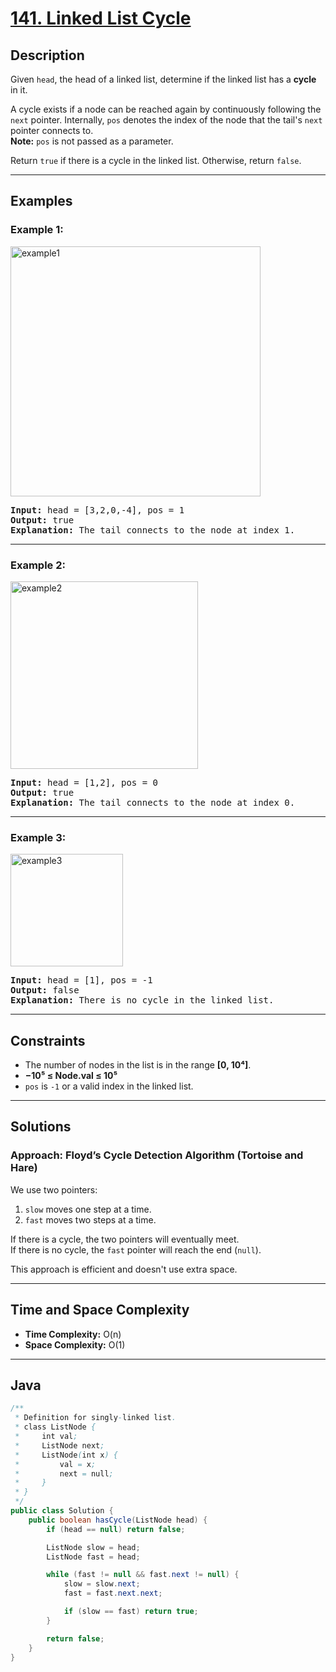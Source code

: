 # [141. Linked List Cycle](https://leetcode.com/problems/linked-list-cycle)

## Description

<!-- description:start -->

Given `head`, the head of a linked list, determine if the linked list has a **cycle** in it.

A cycle exists if a node can be reached again by continuously following the `next` pointer. Internally, `pos` denotes the index of the node that the tail's `next` pointer connects to.  
**Note:** `pos` is not passed as a parameter.

Return `true` if there is a cycle in the linked list. Otherwise, return `false`.

<!-- description:end -->

---

## Examples

### Example 1:
<img alt="example1" src="https://assets.leetcode.com/uploads/2018/12/07/circularlinkedlist.png" style="width: 400px;" />
<pre>
<strong>Input:</strong> head = [3,2,0,-4], pos = 1
<strong>Output:</strong> true
<strong>Explanation:</strong> The tail connects to the node at index 1.
</pre>

---

### Example 2:
<img alt="example2" src="https://assets.leetcode.com/uploads/2018/12/07/circularlinkedlist_test2.png" style="width: 300px;" />
<pre>
<strong>Input:</strong> head = [1,2], pos = 0
<strong>Output:</strong> true
<strong>Explanation:</strong> The tail connects to the node at index 0.
</pre>

---

### Example 3:
<img alt="example3" src="https://assets.leetcode.com/uploads/2018/12/07/circularlinkedlist_test3.png" style="width: 180px;" />
<pre>
<strong>Input:</strong> head = [1], pos = -1
<strong>Output:</strong> false
<strong>Explanation:</strong> There is no cycle in the linked list.
</pre>

---

## Constraints

- The number of nodes in the list is in the range **[0, 10⁴]**.
- **−10⁵ ≤ Node.val ≤ 10⁵**
- `pos` is `-1` or a valid index in the linked list.

---

## Solutions

### Approach: Floyd’s Cycle Detection Algorithm (Tortoise and Hare)

We use two pointers:

1. `slow` moves one step at a time.
2. `fast` moves two steps at a time.

If there is a cycle, the two pointers will eventually meet.  
If there is no cycle, the `fast` pointer will reach the end (`null`).

This approach is efficient and doesn't use extra space.

---

## Time and Space Complexity

- **Time Complexity:** O(n)
- **Space Complexity:** O(1)

---

## Java

```java
/**
 * Definition for singly-linked list.
 * class ListNode {
 *     int val;
 *     ListNode next;
 *     ListNode(int x) {
 *         val = x;
 *         next = null;
 *     }
 * }
 */
public class Solution {
    public boolean hasCycle(ListNode head) {
        if (head == null) return false;

        ListNode slow = head;
        ListNode fast = head;

        while (fast != null && fast.next != null) {
            slow = slow.next;
            fast = fast.next.next;

            if (slow == fast) return true;
        }

        return false;
    }
}

